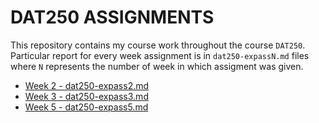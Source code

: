 # DAT250 ASSIGNMENTS
This repository contains my course work throughout the course `DAT250`. Particular
report for every week assignment is in `dat250-expassN.md` files where `N` represents the number of week in which assigment was given.

- [Week 2 - dat250-expass2.md](./dat250-expass2.md)
- [Week 3 - dat250-expass3.md](./dat250-expass3.md)
- [Week 5 - dat250-expass5.md](./dat250-expass5.md)
